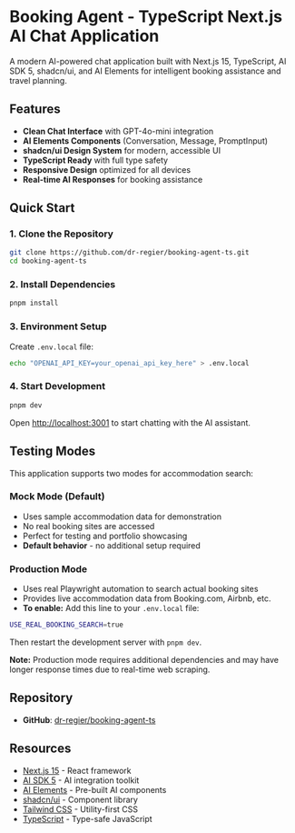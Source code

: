 # Booking Agent - TypeScript Next.js AI Chat Application

A modern AI-powered chat application built with Next.js 15, TypeScript, AI SDK 5, shadcn/ui, and AI Elements for intelligent booking assistance and travel planning.

## Features

- **Clean Chat Interface** with GPT-4o-mini integration
- **AI Elements Components** (Conversation, Message, PromptInput)
- **shadcn/ui Design System** for modern, accessible UI
- **TypeScript Ready** with full type safety
- **Responsive Design** optimized for all devices
- **Real-time AI Responses** for booking assistance

## Quick Start

### 1. Clone the Repository
```bash
git clone https://github.com/dr-regier/booking-agent-ts.git
cd booking-agent-ts
```

### 2. Install Dependencies
```bash
pnpm install
```

### 3. Environment Setup
Create `.env.local` file:
```bash
echo "OPENAI_API_KEY=your_openai_api_key_here" > .env.local
```

### 4. Start Development
```bash
pnpm dev
```

Open [http://localhost:3001](http://localhost:3001) to start chatting with the AI assistant.

## Testing Modes

This application supports two modes for accommodation search:

### Mock Mode (Default)
- Uses sample accommodation data for demonstration
- No real booking sites are accessed
- Perfect for testing and portfolio showcasing
- **Default behavior** - no additional setup required

### Production Mode
- Uses real Playwright automation to search actual booking sites
- Provides live accommodation data from Booking.com, Airbnb, etc.
- **To enable:** Add this line to your `.env.local` file:
```bash
USE_REAL_BOOKING_SEARCH=true
```
Then restart the development server with `pnpm dev`.

**Note:** Production mode requires additional dependencies and may have longer response times due to real-time web scraping.

## Repository
- **GitHub**: [dr-regier/booking-agent-ts](https://github.com/dr-regier/booking-agent-ts)

## Resources

- [Next.js 15](https://nextjs.org/) - React framework
- [AI SDK 5](https://ai-sdk.dev/) - AI integration toolkit
- [AI Elements](https://ai-sdk.dev/elements/overview) - Pre-built AI components
- [shadcn/ui](https://ui.shadcn.com/) - Component library
- [Tailwind CSS](https://tailwindcss.com/) - Utility-first CSS
- [TypeScript](https://www.typescriptlang.org/) - Type-safe JavaScript
